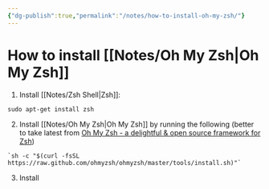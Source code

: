 ```yaml
---
{"dg-publish":true,"permalink":"/notes/how-to-install-oh-my-zsh/"}
---
```





# How to install [[Notes/Oh My Zsh\|Oh My Zsh]]

1. Install [[Notes/Zsh Shell\|Zsh]]:
```
sudo apt-get install zsh
```
2. Install [[Notes/Oh My Zsh\|Oh My Zsh]] by running the following (better to take latest from [Oh My Zsh - a delightful & open source framework for Zsh](https://ohmyz.sh/#install)) 
```
`sh -c "$(curl -fsSL https://raw.github.com/ohmyzsh/ohmyzsh/master/tools/install.sh)"`
```
3. Install 